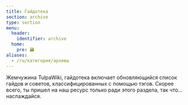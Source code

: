 ```yaml
---
title: Гайдотека
section: archive
type: section
menu:
  header:
    identifier: archive
  home:
    pre: 🗃
aliases:
  - /ru/категория/архивы
---
```


Жемчужина TulpaWiki, гайдотека включает обновляющийся список гайдов и советов, классифицированных с помощью тэгов. Скорее всего, ты пришел на наш ресурс только ради этого раздела, так что… наслаждайся.

